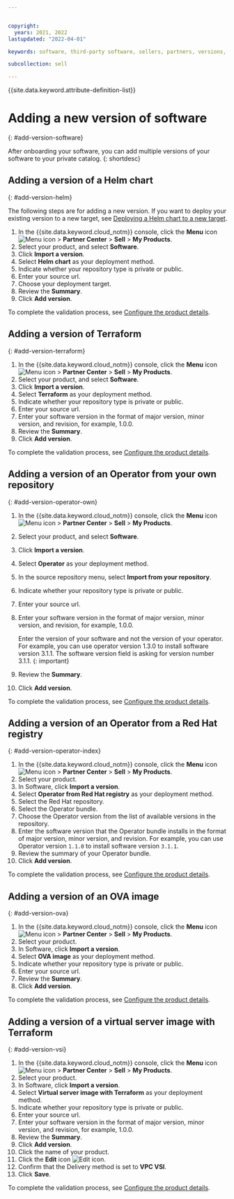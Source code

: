 ```yaml
---


copyright:
  years: 2021, 2022
lastupdated: "2022-04-01"

keywords: software, third-party software, sellers, partners, versions, test, partner center, version

subcollection: sell

---
```


{{site.data.keyword.attribute-definition-list}}


# Adding a new version of software
{: #add-version-software}

After onboarding your software, you can add multiple versions of your software to your private catalog.
{: shortdesc}

## Adding a version of a Helm chart
{: #add-version-helm}

The following steps are for adding a new version. If you want to deploy your existing version to a new target, see [Deploying a Helm chart to a new target](/docs/sell?topic=sell-helm-target-new).

1. In the {{site.data.keyword.cloud_notm}} console, click the **Menu** icon ![Menu icon](../icons/icon_hamburger.svg "Menu") > **Partner Center** > **Sell** > **My Products**.
1. Select your product, and select **Software**. 
1. Click **Import a version**.
1. Select **Helm chart** as your deployment method. 
1. Indicate whether your repository type is private or public. 
1. Enter your source url. 
1. Choose your deployment target. 
1. Review the **Summary**. 
1. Click **Add version**. 

To complete the validation process, see [Configure the product details](/docs/sell?topic=sell-sw-validate#sw-validate-cfg-deploy).

## Adding a version of Terraform
{: #add-version-terraform}

1. In the {{site.data.keyword.cloud_notm}} console, click the **Menu** icon ![Menu icon](../icons/icon_hamburger.svg "Menu") > **Partner Center** > **Sell** > **My Products**.
1. Select your product, and select **Software**. 
1. Click **Import a version**.
1. Select **Terraform** as your deployment method. 
1. Indicate whether your repository type is private or public. 
1. Enter your source url. 
1. Enter your software version in the format of major version, minor version, and revision, for example, 1.0.0.
1. Review the **Summary**. 
1. Click **Add version**. 

To complete the validation process, see [Configure the product details](/docs/sell?topic=sell-sw-validate#sw-validate-cfg-deploy).

## Adding a version of an Operator from your own repository
{: #add-version-operator-own}

1. In the {{site.data.keyword.cloud_notm}} console, click the **Menu** icon ![Menu icon](../icons/icon_hamburger.svg "Menu") > **Partner Center** > **Sell** > **My Products**.
2. Select your product, and select **Software**. 
3. Click **Import a version**.
4. Select **Operator** as your deployment method. 
5. In the source repository menu, select **Import from your repository**.
6. Indicate whether your repository type is private or public. 
7. Enter your source url. 
8. Enter your software version in the format of major version, minor version, and revision, for example, 1.0.0.

   Enter the version of your software and not the version of your operator. For example, you can use operator version 1.3.0 to install software version 3.1.1. The software version field is asking for version number 3.1.1.
   {: important}

9. Review the **Summary**. 
10. Click **Add version**. 

To complete the validation process, see [Configure the product details](/docs/sell?topic=sell-sw-validate#sw-validate-cfg-deploy).

## Adding a version of an Operator from a Red Hat registry
{: #add-version-operator-index}

1. In the {{site.data.keyword.cloud_notm}} console, click the **Menu** icon ![Menu icon](../icons/icon_hamburger.svg "Menu") > **Partner Center** > **Sell** > **My Products**.
1. Select your product. 
1. In Software, click **Import a version**.
1. Select **Operator from Red Hat registry** as your deployment method. 
1. Select the Red Hat repository.
1. Select the Operator bundle.
1. Choose the Operator version from the list of available versions in the repository.  
1. Enter the software version that the Operator bundle installs in the format of major version, minor version, and revision. For example, you can use Operator version `1.1.0` to install software version `3.1.1`. 
1. Review the summary of your Operator bundle. 
1. Click **Add version**.

To complete the validation process, see [Configure the product details](/docs/sell?topic=sell-sw-validate#sw-validate-cfg-deploy).

## Adding a version of an OVA image
{: #add-version-ova}

1. In the {{site.data.keyword.cloud_notm}} console, click the **Menu** icon ![Menu icon](../icons/icon_hamburger.svg "Menu") > **Partner Center** > **Sell** > **My Products**.
1. Select your product. 
1. In Software, click **Import a version**.
1. Select **OVA image** as your deployment method. 
1. Indicate whether your repository type is private or public. 
1. Enter your source url. 
1. Review the **Summary**. 
1. Click **Add version**. 

To complete the validation process, see [Configure the product details](/docs/sell?topic=sell-sw-validate#sw-validate-cfg-deploy).

## Adding a version of a virtual server image with Terraform
{: #add-version-vsi}

1. In the {{site.data.keyword.cloud_notm}} console, click the **Menu** icon ![Menu icon](../icons/icon_hamburger.svg "Menu") > **Partner Center** > **Sell** > **My Products**.
1. Select your product. 
1. In Software, click **Import a version**.
1. Select **Virtual server image with Terraform** as your deployment method. 
1. Indicate whether your repository type is private or public. 
1. Enter your source url. 
1. Enter your software version in the format of major version, minor version, and revision, for example, 1.0.0.
1. Review the **Summary**. 
1. Click **Add version**. 
1. Click the name of your product. 
1. Click the **Edit** icon ![Edit icon](../icons/edit-tagging.svg "Edit"). 
1. Confirm that the Delivery method is set to **VPC VSI**.
1. Click **Save**.

To complete the validation process, see [Configure the product details](/docs/sell?topic=sell-sw-validate#sw-validate-cfg-deploy).
